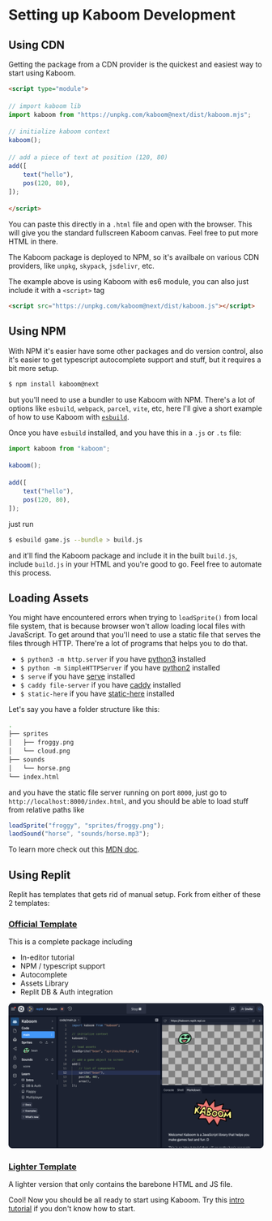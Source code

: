 # Setting up Kaboom Development

## Using CDN

Getting the package from a CDN provider is the quickest and easiest way to start using Kaboom.

```html
<script type="module">

// import kaboom lib
import kaboom from "https://unpkg.com/kaboom@next/dist/kaboom.mjs";

// initialize kaboom context
kaboom();

// add a piece of text at position (120, 80)
add([
    text("hello"),
    pos(120, 80),
]);

</script>
```

You can paste this directly in a `.html` file and open with the browser. This will give you the standard fullscreen Kaboom canvas. Feel free to put more HTML in there.

The Kaboom package is deployed to NPM, so it's availbale on various CDN providers, like `unpkg`, `skypack`, `jsdelivr`, etc.

The example above is using Kaboom with es6 module, you can also just include it with a `<script>` tag

```html
<script src="https://unpkg.com/kaboom@next/dist/kaboom.js"></script>
```

## Using NPM

With NPM it's easier have some other packages and do version control, also it's easier to get typescript autocomplete support and stuff, but it requires a bit more setup.

```sh
$ npm install kaboom@next
```

but you'll need to use a bundler to use Kaboom with NPM. There's a lot of options like `esbuild`, `webpack`, `parcel`, `vite`, etc, here I'll give a short example of how to use Kaboom with [`esbuild`](https://esbuild.github.io/).

Once you have `esbuild` installed, and you have this in a `.js` or `.ts` file:

```js
import kaboom from "kaboom";

kaboom();

add([
    text("hello"),
    pos(120, 80),
]);
```

just run

```sh
$ esbuild game.js --bundle > build.js
```

and it'll find the Kaboom package and include it in the built `build.js`, include `build.js` in your HTML and you're good to go. Feel free to automate this process.

## Loading Assets

You might have encountered errors when trying to `loadSprite()` from local file system, that is because browser won't allow loading local files with JavaScript. To get around that you'll need to use a static file that serves the files through HTTP. There're a lot of programs that helps you to do that.

- `$ python3 -m http.server` if you have [python3](https://www.python.org) installed
- `$ python -m SimpleHTTPServer` if you have [python2](https://www.python.org) installed
- `$ serve` if you have [serve](https://github.com/vercel/serve) installed
- `$ caddy file-server` if you have [caddy](https://caddyserver.com/) installed
- `$ static-here` if you have [static-here](https://github.com/amasad/static-here) installed

Let's say you have a folder structure like this:
```sh
.
├── sprites
│   ├── froggy.png
│   └── cloud.png
├── sounds
│   └── horse.png
└── index.html
```

and you have the static file server running on port `8000`, just go to `http://localhost:8000/index.html`, and you should be able to load stuff from relative paths like
```js
loadSprite("froggy", "sprites/froggy.png");
laodSound("horse", "sounds/horse.mp3");
```

To learn more check out this [MDN doc](https://developer.mozilla.org/en-US/docs/Learn/Common_questions/set_up_a_local_testing_server).

## Using Replit

Replit has templates that gets rid of manual setup. Fork from either of these 2 templates:

### [Official Template](https://replit.com/@replit/Kaboom)

This is a complete package including
- In-editor tutorial
- NPM / typescript support
- Autocomplete
- Assets Library
- Replit DB & Auth integration

![official template](setup/replit.png)

### [Lighter Template](https://replit.com/@replit/Kaboom-light)

A lighter version that only contains the barebone HTML and JS file.

Cool! Now you should be all ready to start using Kaboom. Try this [intro tutorial](/doc/intro.md) if you don't know how to start.
